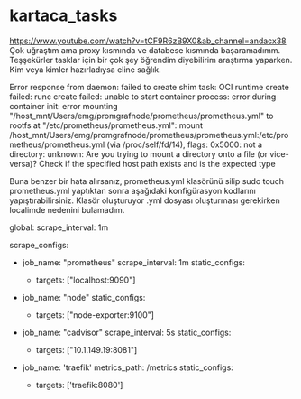 # kartaca_tasks

https://www.youtube.com/watch?v=tCF9R6zB9X0&ab_channel=andacx38   Çok uğraştım ama proxy kısmında ve databese kısmında başaramadımm. Teşşekürler tasklar için bir çok şey öğrendim diyebilirim araştırma yaparken. Kim veya kimler hazırladıysa eline sağlık.


Error response from daemon: failed to create shim task: OCI runtime create failed: runc create failed: unable to start container process: error during container init: error mounting "/host_mnt/Users/emg/promgrafnode/prometheus/prometheus.yml" to rootfs at "/etc/prometheus/prometheus.yml": mount /host_mnt/Users/emg/promgrafnode/prometheus/prometheus.yml:/etc/prometheus/prometheus.yml (via /proc/self/fd/14), flags: 0x5000: not a directory: unknown: Are you trying to mount a directory onto a file (or vice-versa)? Check if the specified host path exists and is the expected type

Buna benzer bir hata alırsanız, prometheus.yml klasörünü silip sudo touch prometheus.yml yaptıktan sonra aşağıdaki konfigürasyon kodlarını yapıştırabilirsiniz. Klasör oluşturuyor .yml dosyası oluşturması gerekirken localimde  nedenini bulamadım.


global:
  scrape_interval: 1m

scrape_configs:
  - job_name: "prometheus"
    scrape_interval: 1m
    static_configs:
    - targets: ["localhost:9090"]

  - job_name: "node"
    static_configs:
    - targets: ["node-exporter:9100"]

  - job_name: "cadvisor"
    scrape_interval: 5s
    static_configs:
    - targets: ["10.1.149.19:8081"]

  - job_name: 'traefik'
    metrics_path: /metrics
    static_configs:
    - targets: ['traefik:8080']
